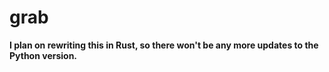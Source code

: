 # grab

**I plan on rewriting this in Rust, so there won't be any more updates to the Python version.**
